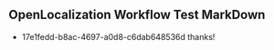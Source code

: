 ## OpenLocalization Workflow Test MarkDown
* 17e1fedd-b8ac-4697-a0d8-c6dab648536d thanks!

<!--HONumber=Jul16_HO2-->


